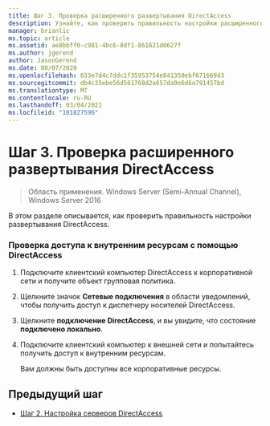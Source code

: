 ```yaml
---
title: Шаг 3. Проверка расширенного развертывания DirectAccess
description: Узнайте, как проверить правильность настройки расширенного развертывания DirectAccess.
manager: brianlic
ms.topic: article
ms.assetid: ae8bbff0-c981-4bc6-8df1-861621d0627f
ms.author: jgerend
author: JasonGerend
ms.date: 08/07/2020
ms.openlocfilehash: 033e7d4c7ddc1f35953754e841350ebf671669d3
ms.sourcegitcommit: db4c35ebe56d561768d2a657da9e6d6a791457bd
ms.translationtype: MT
ms.contentlocale: ru-RU
ms.lasthandoff: 03/04/2021
ms.locfileid: "101827596"
---
```

# <a name="step-3-verify-the-advanced-directaccess-deployment"></a>Шаг 3. Проверка расширенного развертывания DirectAccess

>Область применения. Windows Server (Semi-Annual Channel), Windows Server 2016

В этом разделе описывается, как проверить правильность настройки развертывания DirectAccess.

### <a name="to-verify-access-to-internal-resources-through-directaccess"></a>Проверка доступа к внутренним ресурсам с помощью DirectAccess

1.  Подключите клиентский компьютер DirectAccess к корпоративной сети и получите объект групповая политика.

2.  Щелкните значок **Сетевые подключения** в области уведомлений, чтобы получить доступ к диспетчеру носителей DirectAccess.

3.  Щелкните **подключение DirectAccess**, и вы увидите, что состояние **подключено локально**.

4.  Подключите клиентский компьютер к внешней сети и попытайтесь получить доступ к внутренним ресурсам.

    Вам должны быть доступны все корпоративные ресурсы.

## <a name="previous-step"></a><a name="BKMK_Links"></a>Предыдущий шаг

-   [Шаг 2. Настройка серверов DirectAccess](./da-adv-configure-s2-servers.md)